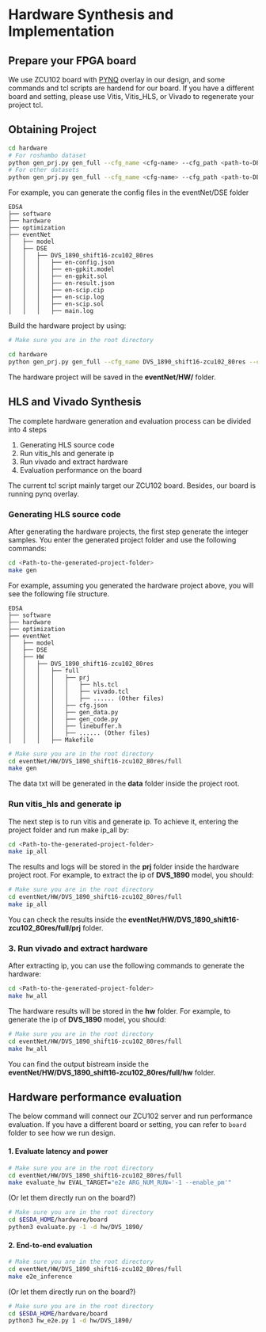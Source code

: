 
# Hardware Synthesis and Implementation

## Prepare your FPGA board
We use ZCU102 board with [PYNQ](http://www.pynq.io/board.html) overlay in our design, and some commands and tcl scripts are hardend for our board. If you have a different board and setting, please use Vitis, Vitis_HLS, or Vivado to regenerate your project tcl. 



## Obtaining Project 

```bash
cd hardware
# For roshambo dataset
python gen_prj.py gen_full --cfg_name <cfg-name> --cfg_path <path-to-DES-folder> --tpl_dir template_e2e_roshambo --dst_path <path-to-destination>
# For other datasets
python gen_prj.py gen_full --cfg_name <cfg-name> --cfg_path <path-to-DES-folder> --tpl_dir template_e2e --dst_path <path-to-destination>
```

For example, you can generate the config files in the eventNet/DSE folder

```
EDSA
├── software
├── hardware
├── optimization
├── eventNet
│   ├── model
│   ├── DSE
│   │   ├── DVS_1890_shift16-zcu102_80res
│   │   │   ├── en-config.json
│   │   │   ├── en-gpkit.model
│   │   │   ├── en-gpkit.sol
│   │   │   ├── en-result.json
│   │   │   ├── en-scip.cip
│   │   │   ├── en-scip.log
│   │   │   ├── en-scip.sol
│   │   │   ├── main.log
```

Build the hardware project by using:

```bash
# Make sure you are in the root directory

cd hardware
python gen_prj.py gen_full --cfg_name DVS_1890_shift16-zcu102_80res --cfg_path ../eventNet/DSE --tpl_dir template_e2e --dst_path ../eventNet/HW
```
The hardware project will be saved in the **eventNet/HW/** folder.



## HLS and Vivado Synthesis

The complete hardware generation and evaluation process can be divided into 4 steps 
1. Generating HLS source code
2. Run vitis_hls and generate ip
3. Run vivado and extract hardware
4. Evaluation performance on the board


The current tcl script mainly target our ZCU102 board. Besides, our board is running pynq overlay. 


###  Generating HLS source code

After generating the hardware projects, the first step generate the integer samples. You enter the generated project folder and use the following commands:

```bash
cd <Path-to-the-generated-project-folder>
make gen
```

For example, assuming you generated the hardware project above, you will see the following file structure.

```
EDSA
├── software
├── hardware
├── optimization
├── eventNet
│   ├── model
│   ├── DSE
│   ├── HW
│   │   ├── DVS_1890_shift16-zcu102_80res
│   │   │   ├── full
│   │   │   │   ├── prj
│   │   │   │   │   ├── hls.tcl
│   │   │   │   │   ├── vivado.tcl
│   │   │   │   │   ├── ...... (Other files)
│   │   │   │   ├── cfg.json
│   │   │   │   ├── gen_data.py
│   │   │   │   ├── gen_code.py
│   │   │   │   ├── linebuffer.h
│   │   │   │   ├── ...... (Other files)
│   │   │   ├── Makefile
```

```bash
# Make sure you are in the root directory
cd eventNet/HW/DVS_1890_shift16-zcu102_80res/full
make gen
```

The data txt will be generated in the **data** folder inside the project root.



### Run vitis_hls and generate ip

The next step is to run vitis and generate ip. To achieve it, entering the project folder and run make ip_all by:

```bash
cd <Path-to-the-generated-project-folder>
make ip_all
```

The results and logs will be stored in the **prj** folder inside the hardware project root. For example, to extract the ip of **DVS_1890** model, you should:

```bash
# Make sure you are in the root directory
cd eventNet/HW/DVS_1890_shift16-zcu102_80res/full
make ip_all
```

You can check the results inside the **eventNet/HW/DVS_1890_shift16-zcu102_80res/full/prj** folder.


### 3. Run vivado and extract hardware

After extracting ip, you can use the following commands to generate the hardware:

```bash
cd <Path-to-the-generated-project-folder>
make hw_all
```

The hardware results will be stored in the **hw** folder. For example, to generate the ip of **DVS_1890** model, you should:

```bash
# Make sure you are in the root directory
cd eventNet/HW/DVS_1890_shift16-zcu102_80res/full
make hw_all
```
You can find the output bistream inside the **eventNet/HW/DVS_1890_shift16-zcu102_80res/full/hw** folder.




## Hardware performance evaluation

The below command will connect our ZCU102 server and run performance evaluation. If you have a different board or setting, you can refer to `board` folder to see how we run design. 

#### 1. Evaluate latency and power

```bash
# Make sure you are in the root directory
cd eventNet/HW/DVS_1890_shift16-zcu102_80res/full
make evaluate_hw EVAL_TARGET="e2e ARG_NUM_RUN='-1 --enable_pm'"
```

(Or let them directly run on the board?)
```bash
# Make sure you are in the root directory
cd $ESDA_HOME/hardware/board
python3 evaluate.py -1 -d hw/DVS_1890/
```

#### 2. End-to-end evaluation

```bash
# Make sure you are in the root directory
cd eventNet/HW/DVS_1890_shift16-zcu102_80res/full
make e2e_inference
```

(Or let them directly run on the board?)
```bash
# Make sure you are in the root directory
cd $ESDA_HOME/hardware/board
python3 hw_e2e.py 1 -d hw/DVS_1890/
```

